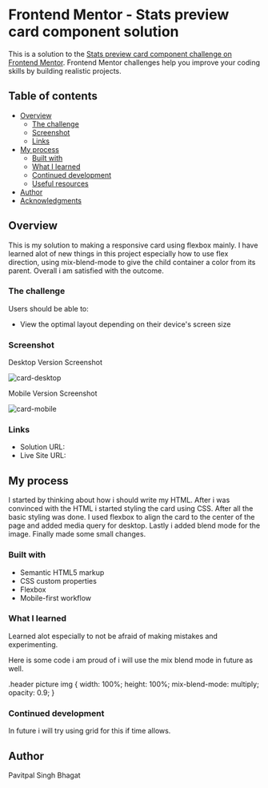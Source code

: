 # Frontend Mentor - Stats preview card component solution

This is a solution to the [Stats preview card component challenge on Frontend Mentor](https://www.frontendmentor.io/challenges/stats-preview-card-component-8JqbgoU62). Frontend Mentor challenges help you improve your coding skills by building realistic projects. 

## Table of contents

- [Overview](#overview)
  - [The challenge](#the-challenge)
  - [Screenshot](#screenshot)
  - [Links](#links)
- [My process](#my-process)
  - [Built with](#built-with)
  - [What I learned](#what-i-learned)
  - [Continued development](#continued-development)
  - [Useful resources](#useful-resources)
- [Author](#author)
- [Acknowledgments](#acknowledgments)

## Overview
This is my solution to making a responsive card using flexbox mainly. I have learned alot of new things in this project especially how to use flex direction, using mix-blend-mode to give the child container a color from its parent. Overall i am satisfied with the outcome. 

### The challenge

Users should be able to:

- View the optimal layout depending on their device's screen size

### Screenshot

Desktop Version Screenshot

![card-desktop](https://user-images.githubusercontent.com/92730827/154232098-f8a6ef43-ed00-46c4-80f8-0a68f3ce4900.png)

Mobile Version Screenshot

![card-mobile](https://user-images.githubusercontent.com/92730827/154232206-7f434764-85ad-49a5-a617-376b911f797d.png)


### Links

- Solution URL: 
- Live Site URL: 

## My process

I started by thinking about how i should write my HTML. After i was convinced with the HTML i started styling the card using CSS. After all the basic styling was done. I used flexbox to align the card to the center of the page and added media query for desktop. Lastly i added blend mode for the image. Finally made some small changes.

### Built with

- Semantic HTML5 markup
- CSS custom properties
- Flexbox
- Mobile-first workflow


### What I learned

Learned alot especially to not be afraid of making mistakes and experimenting. 

Here is some code i am proud of i will use the mix blend mode in future as well.

.header picture img {
  width: 100%;
  height: 100%;
  mix-blend-mode: multiply;
  opacity: 0.9;
}

### Continued development

In future i will try using grid for this if time allows.

## Author

Pavitpal Singh Bhagat



